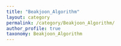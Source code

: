 ```yaml
---
title: "Beakjoon_Algorithm"
layout: category
permalink: /category/Beakjoon_Algorithm/
author_profile: true
taxonomy: Beakjoon_Algorithm
---
```

